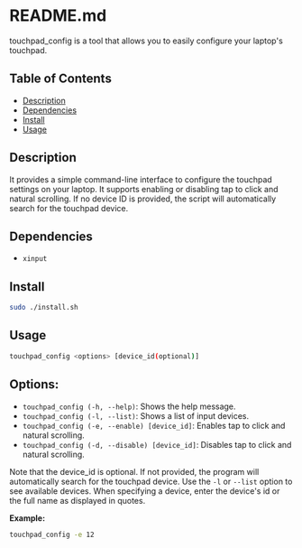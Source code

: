 # README.md

touchpad_config is a tool that allows you to easily configure your laptop's touchpad.

## Table of Contents

- [Description](#description)
- [Dependencies](#dependencies)
- [Install](#install)
- [Usage](#usage)

## Description

It provides a simple command-line interface to configure the touchpad settings on your laptop. It supports enabling or disabling tap to click and natural scrolling. If no device ID is provided, the script will automatically search for the touchpad device.

## Dependencies

- `xinput`

## Install

```bash
sudo ./install.sh
```

## Usage

```bash
touchpad_config <options> [device_id(optional)]
```

## Options:

- `touchpad_config (-h, --help)`: Shows the help message.
- `touchpad_config (-l, --list)`: Shows a list of input devices.
- `touchpad_config (-e, --enable) [device_id]`: Enables tap to click and natural scrolling.
- `touchpad_config (-d, --disable) [device_id]`: Disables tap to click and natural scrolling.

Note that the device_id is optional. If not provided, the program will automatically search for the touchpad device. Use the `-l` or `--list` option to see available devices. When specifying a device, enter the device's id or the full name as displayed in quotes.

<b>Example:</b>

```bash
touchpad_config -e 12
```
